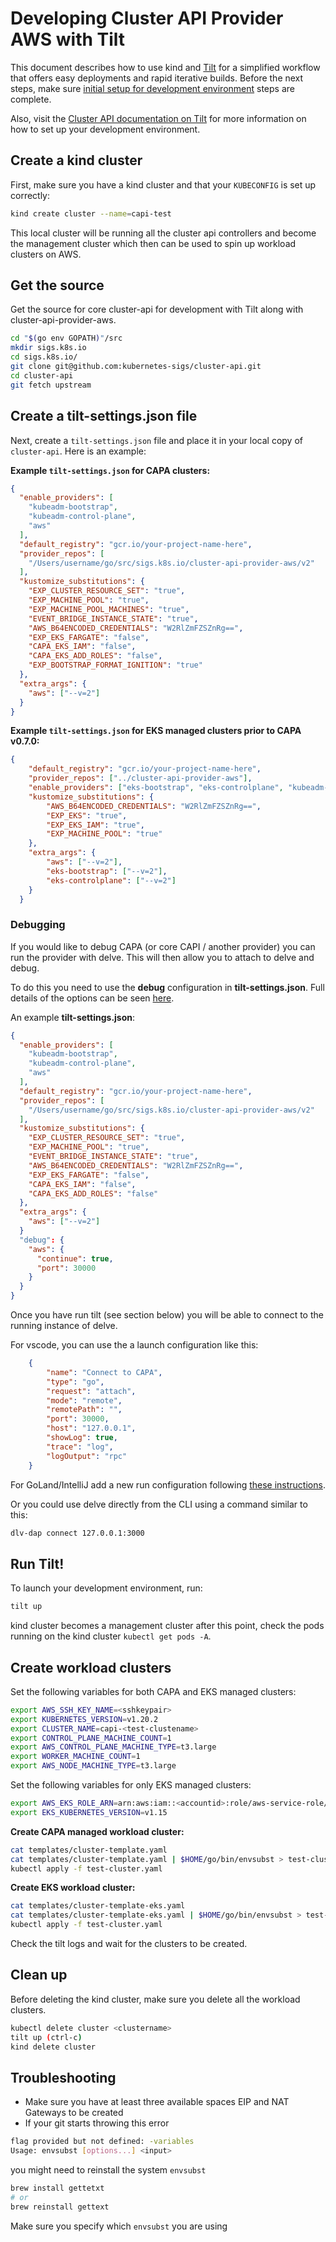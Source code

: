 # Developing Cluster API Provider AWS  with Tilt

This document describes how to use kind and [Tilt][tilt] for a simplified workflow that offers easy deployments and rapid iterative builds.
Before the next steps, make sure [initial setup for development environment][Initial-setup-for-development-environment] steps are complete.

Also, visit the [Cluster API documentation on Tilt][cluster_api_tilt] for more information on how to set up your development environment.

[tilt]: https://tilt.dev
[cluster_api_tilt]: https://cluster-api.sigs.k8s.io/developer/tilt.html
[Initial-setup-for-development-environment]: ./development.md/#initial-setup-for-development-environment

## Create a kind cluster

First, make sure you have a kind cluster and that your `KUBECONFIG` is set up correctly:

``` bash
kind create cluster --name=capi-test
```

This local cluster will be running all the cluster api controllers and become the management cluster which then can be used to spin up workload clusters on AWS.

## Get the source

Get the source for core cluster-api for development with Tilt along with cluster-api-provider-aws.

```bash
cd "$(go env GOPATH)"/src
mkdir sigs.k8s.io
cd sigs.k8s.io/
git clone git@github.com:kubernetes-sigs/cluster-api.git
cd cluster-api
git fetch upstream
```

## Create a tilt-settings.json file

Next, create a `tilt-settings.json` file and place it in your local copy of `cluster-api`. Here is an example:

**Example `tilt-settings.json` for CAPA clusters:**

```json
{
  "enable_providers": [
    "kubeadm-bootstrap",
    "kubeadm-control-plane",
    "aws"
  ],
  "default_registry": "gcr.io/your-project-name-here",
  "provider_repos": [
    "/Users/username/go/src/sigs.k8s.io/cluster-api-provider-aws/v2"
  ],
  "kustomize_substitutions": {
    "EXP_CLUSTER_RESOURCE_SET": "true",
    "EXP_MACHINE_POOL": "true",
    "EXP_MACHINE_POOL_MACHINES": "true",
    "EVENT_BRIDGE_INSTANCE_STATE": "true",
    "AWS_B64ENCODED_CREDENTIALS": "W2RlZmFZSZnRg==",
    "EXP_EKS_FARGATE": "false",
    "CAPA_EKS_IAM": "false",
    "CAPA_EKS_ADD_ROLES": "false",
    "EXP_BOOTSTRAP_FORMAT_IGNITION": "true"
  },
  "extra_args": {
    "aws": ["--v=2"]
  }
}
```

**Example `tilt-settings.json` for EKS managed clusters prior to CAPA v0.7.0:**

```json
{
    "default_registry": "gcr.io/your-project-name-here",
    "provider_repos": ["../cluster-api-provider-aws"],
    "enable_providers": ["eks-bootstrap", "eks-controlplane", "kubeadm-bootstrap", "kubeadm-control-plane", "aws"],
    "kustomize_substitutions": {
        "AWS_B64ENCODED_CREDENTIALS": "W2RlZmFZSZnRg==",
        "EXP_EKS": "true",
        "EXP_EKS_IAM": "true",
        "EXP_MACHINE_POOL": "true"
    },
    "extra_args": {
        "aws": ["--v=2"],
        "eks-bootstrap": ["--v=2"],
        "eks-controlplane": ["--v=2"]
    }
  }
```

### Debugging

If you would like to debug CAPA (or core CAPI / another provider) you can run the provider with delve. This will then allow you to attach to delve and debug.

To do this you need to use the **debug** configuration in **tilt-settings.json**. Full details of the options can be seen [here](https://cluster-api.sigs.k8s.io/developer/tilt.html).

An example **tilt-settings.json**:

```json
{
  "enable_providers": [
    "kubeadm-bootstrap",
    "kubeadm-control-plane",
    "aws"
  ],
  "default_registry": "gcr.io/your-project-name-here",
  "provider_repos": [
    "/Users/username/go/src/sigs.k8s.io/cluster-api-provider-aws/v2"
  ],
  "kustomize_substitutions": {
    "EXP_CLUSTER_RESOURCE_SET": "true",
    "EXP_MACHINE_POOL": "true",
    "EVENT_BRIDGE_INSTANCE_STATE": "true",
    "AWS_B64ENCODED_CREDENTIALS": "W2RlZmFZSZnRg==",
    "EXP_EKS_FARGATE": "false",
    "CAPA_EKS_IAM": "false",
    "CAPA_EKS_ADD_ROLES": "false"
  },
  "extra_args": {
    "aws": ["--v=2"]
  }
  "debug": {
    "aws": {
      "continue": true,
      "port": 30000
    }
  }
}
```

Once you have run tilt (see section below) you will be able to connect to the running instance of delve.

For vscode, you can use the a launch configuration like this:

```json
    {
        "name": "Connect to CAPA",
        "type": "go",
        "request": "attach",
        "mode": "remote",
        "remotePath": "",
        "port": 30000,
        "host": "127.0.0.1",
        "showLog": true,
        "trace": "log",
        "logOutput": "rpc"
    }
```

For GoLand/IntelliJ add a new run configuration following [these instructions](https://www.jetbrains.com/help/go/attach-to-running-go-processes-with-debugger.html#step-3-create-the-remote-run-debug-configuration-on-the-client-computer).

Or you could use delve directly from the CLI using a command similar to this:

```bash
dlv-dap connect 127.0.0.1:3000
```

## Run Tilt!

To launch your development environment, run:

``` bash
tilt up
```

kind cluster becomes a management cluster after this point, check the pods running on the kind cluster `kubectl get pods -A`.

## Create workload clusters

Set the following variables for both CAPA and EKS managed clusters:

```bash
export AWS_SSH_KEY_NAME=<sshkeypair>
export KUBERNETES_VERSION=v1.20.2
export CLUSTER_NAME=capi-<test-clustename>
export CONTROL_PLANE_MACHINE_COUNT=1
export AWS_CONTROL_PLANE_MACHINE_TYPE=t3.large
export WORKER_MACHINE_COUNT=1
export AWS_NODE_MACHINE_TYPE=t3.large
```

Set the following variables for only EKS managed clusters:

```bash
export AWS_EKS_ROLE_ARN=arn:aws:iam::<accountid>:role/aws-service-role/eks.amazonaws.com/AWSServiceRoleForAmazonEKS
export EKS_KUBERNETES_VERSION=v1.15
```

**Create CAPA managed workload cluster:**

```bash
cat templates/cluster-template.yaml
cat templates/cluster-template.yaml | $HOME/go/bin/envsubst > test-cluster.yaml
kubectl apply -f test-cluster.yaml
```

**Create EKS workload cluster:**

```bash
cat templates/cluster-template-eks.yaml
cat templates/cluster-template-eks.yaml | $HOME/go/bin/envsubst > test-cluster.yaml
kubectl apply -f test-cluster.yaml
```

Check the tilt logs and wait for the clusters to be created.

## Clean up

Before deleting the kind cluster, make sure you delete all the workload clusters.

```bash
kubectl delete cluster <clustername>
tilt up (ctrl-c)
kind delete cluster
```

## Troubleshooting

- Make sure you have at least three available spaces EIP and NAT Gateways to be created
- If your git starts throwing this error

```bash
flag provided but not defined: -variables
Usage: envsubst [options...] <input>
```

you might need to reinstall the system `envsubst`

```bash
brew install gettetxt
# or
brew reinstall gettext
```

Make sure you specify which `envsubst` you are using
